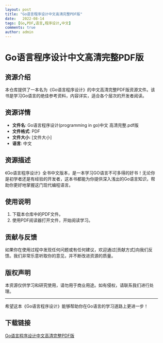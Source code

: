 ```yaml
---
layout: post
title: "Go语言程序设计中文高清完整PDF版"
date:   2022-08-14
tags: [Go,PDF,语言,程序设计,中文]
comments: true
author: admin
---
```

# Go语言程序设计中文高清完整PDF版

## 资源介绍

本仓库提供了一本名为《Go语言程序设计》的中文高清完整PDF版资源文件。该书是学习Go语言的绝佳参考资料，内容详实，适合各个层次的开发者阅读。

## 资源详情

- **文件名**: Go语言程序设计(programming in go)中文 高清完整.pdf版
- **文件格式**: PDF
- **文件大小**: [文件大小]
- **语言**: 中文

## 资源描述

《Go语言程序设计》全书中文版本，是一本学习GO语言不可多得的好书！无论你是初学者还是有经验的开发者，这本书都能为你提供深入浅出的Go语言知识，帮助你更好地掌握这门现代编程语言。

## 使用说明

1. 下载本仓库中的PDF文件。
2. 使用PDF阅读器打开文件，开始阅读学习。

## 贡献与反馈

如果你在使用过程中发现任何问题或有任何建议，欢迎通过[贡献方式]向我们反馈。我们非常乐意听取你的意见，并不断改进资源的质量。

## 版权声明

本资源仅供学习和研究使用，请勿用于商业用途。如有侵权，请联系我们进行处理。

---

希望这本《Go语言程序设计》能够帮助你在Go语言的学习道路上更进一步！

## 下载链接

[Go语言程序设计中文高清完整PDF版](https://pan.quark.cn/s/4518d48d1c90)